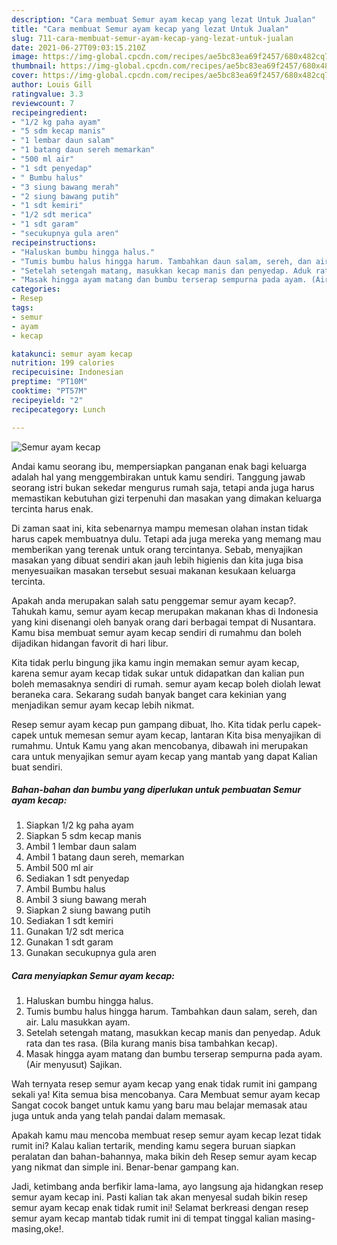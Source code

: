 ```yaml
---
description: "Cara membuat Semur ayam kecap yang lezat Untuk Jualan"
title: "Cara membuat Semur ayam kecap yang lezat Untuk Jualan"
slug: 711-cara-membuat-semur-ayam-kecap-yang-lezat-untuk-jualan
date: 2021-06-27T09:03:15.210Z
image: https://img-global.cpcdn.com/recipes/ae5bc83ea69f2457/680x482cq70/semur-ayam-kecap-foto-resep-utama.jpg
thumbnail: https://img-global.cpcdn.com/recipes/ae5bc83ea69f2457/680x482cq70/semur-ayam-kecap-foto-resep-utama.jpg
cover: https://img-global.cpcdn.com/recipes/ae5bc83ea69f2457/680x482cq70/semur-ayam-kecap-foto-resep-utama.jpg
author: Louis Gill
ratingvalue: 3.3
reviewcount: 7
recipeingredient:
- "1/2 kg paha ayam"
- "5 sdm kecap manis"
- "1 lembar daun salam"
- "1 batang daun sereh memarkan"
- "500 ml air"
- "1 sdt penyedap"
- " Bumbu halus"
- "3 siung bawang merah"
- "2 siung bawang putih"
- "1 sdt kemiri"
- "1/2 sdt merica"
- "1 sdt garam"
- "secukupnya gula aren"
recipeinstructions:
- "Haluskan bumbu hingga halus."
- "Tumis bumbu halus hingga harum. Tambahkan daun salam, sereh, dan air. Lalu masukkan ayam."
- "Setelah setengah matang, masukkan kecap manis dan penyedap. Aduk rata dan tes rasa. (Bila kurang manis bisa tambahkan kecap)."
- "Masak hingga ayam matang dan bumbu terserap sempurna pada ayam. (Air menyusut) Sajikan."
categories:
- Resep
tags:
- semur
- ayam
- kecap

katakunci: semur ayam kecap 
nutrition: 199 calories
recipecuisine: Indonesian
preptime: "PT10M"
cooktime: "PT57M"
recipeyield: "2"
recipecategory: Lunch

---
```



![Semur ayam kecap](https://img-global.cpcdn.com/recipes/ae5bc83ea69f2457/680x482cq70/semur-ayam-kecap-foto-resep-utama.jpg)

Andai kamu seorang ibu, mempersiapkan panganan enak bagi keluarga adalah hal yang menggembirakan untuk kamu sendiri. Tanggung jawab seorang istri bukan sekedar mengurus rumah saja, tetapi anda juga harus memastikan kebutuhan gizi terpenuhi dan masakan yang dimakan keluarga tercinta harus enak.

Di zaman  saat ini, kita sebenarnya mampu memesan olahan instan tidak harus capek membuatnya dulu. Tetapi ada juga mereka yang memang mau memberikan yang terenak untuk orang tercintanya. Sebab, menyajikan masakan yang dibuat sendiri akan jauh lebih higienis dan kita juga bisa menyesuaikan masakan tersebut sesuai makanan kesukaan keluarga tercinta. 



Apakah anda merupakan salah satu penggemar semur ayam kecap?. Tahukah kamu, semur ayam kecap merupakan makanan khas di Indonesia yang kini disenangi oleh banyak orang dari berbagai tempat di Nusantara. Kamu bisa membuat semur ayam kecap sendiri di rumahmu dan boleh dijadikan hidangan favorit di hari libur.

Kita tidak perlu bingung jika kamu ingin memakan semur ayam kecap, karena semur ayam kecap tidak sukar untuk didapatkan dan kalian pun boleh memasaknya sendiri di rumah. semur ayam kecap boleh diolah lewat beraneka cara. Sekarang sudah banyak banget cara kekinian yang menjadikan semur ayam kecap lebih nikmat.

Resep semur ayam kecap pun gampang dibuat, lho. Kita tidak perlu capek-capek untuk memesan semur ayam kecap, lantaran Kita bisa menyajikan di rumahmu. Untuk Kamu yang akan mencobanya, dibawah ini merupakan cara untuk menyajikan semur ayam kecap yang mantab yang dapat Kalian buat sendiri.

<!--inarticleads1-->

##### Bahan-bahan dan bumbu yang diperlukan untuk pembuatan Semur ayam kecap:

1. Siapkan 1/2 kg paha ayam
1. Siapkan 5 sdm kecap manis
1. Ambil 1 lembar daun salam
1. Ambil 1 batang daun sereh, memarkan
1. Ambil 500 ml air
1. Sediakan 1 sdt penyedap
1. Ambil  Bumbu halus
1. Ambil 3 siung bawang merah
1. Siapkan 2 siung bawang putih
1. Sediakan 1 sdt kemiri
1. Gunakan 1/2 sdt merica
1. Gunakan 1 sdt garam
1. Gunakan secukupnya gula aren




<!--inarticleads2-->

##### Cara menyiapkan Semur ayam kecap:

1. Haluskan bumbu hingga halus.
1. Tumis bumbu halus hingga harum. Tambahkan daun salam, sereh, dan air. Lalu masukkan ayam.
1. Setelah setengah matang, masukkan kecap manis dan penyedap. Aduk rata dan tes rasa. (Bila kurang manis bisa tambahkan kecap).
1. Masak hingga ayam matang dan bumbu terserap sempurna pada ayam. (Air menyusut) Sajikan.




Wah ternyata resep semur ayam kecap yang enak tidak rumit ini gampang sekali ya! Kita semua bisa mencobanya. Cara Membuat semur ayam kecap Sangat cocok banget untuk kamu yang baru mau belajar memasak atau juga untuk anda yang telah pandai dalam memasak.

Apakah kamu mau mencoba membuat resep semur ayam kecap lezat tidak rumit ini? Kalau kalian tertarik, mending kamu segera buruan siapkan peralatan dan bahan-bahannya, maka bikin deh Resep semur ayam kecap yang nikmat dan simple ini. Benar-benar gampang kan. 

Jadi, ketimbang anda berfikir lama-lama, ayo langsung aja hidangkan resep semur ayam kecap ini. Pasti kalian tak akan menyesal sudah bikin resep semur ayam kecap enak tidak rumit ini! Selamat berkreasi dengan resep semur ayam kecap mantab tidak rumit ini di tempat tinggal kalian masing-masing,oke!.

